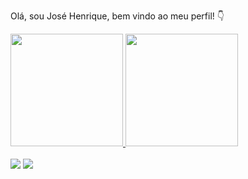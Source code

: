 Olá, sou José Henrique, bem vindo ao meu perfil! 👇
<div align="justify">
  <a href="https://github.com/josehpg98">
  <img height="180em" src="https://github-readme-stats.vercel.app/api?username=josehpg98&show_icons=true&theme=dark&include_all_commits=true&count_private=true"/>
  <img height="180em" src="https://github-readme-stats.vercel.app/api/top-langs/?username=josehpg98&layout=compact&langs_count=7&theme=dark"/>
</div>
 <br>
<div> 
    <a href = "mailto:josehpaludo.work@gmail.com"><img src="https://img.shields.io/badge/Gmail-D14836?style=for-the-badge&logo=gmail&logoColor=white" target="_blank"></a>
  <a href="https://www.linkedin.com/in/jose-henrique-paludo-giombelli-a67134164" target="_blank"><img src="https://img.shields.io/badge/LinkedIn-0077B5?style=for-the-badge&logo=linkedin&logoColor=white" target="_blank"></a>
</div>

  
